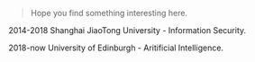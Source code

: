 

> Hope you find something interesting here.

2014-2018 Shanghai JiaoTong University - Information Security.

2018-now University of Edinburgh - Aritificial Intelligence.


